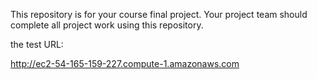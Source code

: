 This repository is for your course final project. Your project team
should complete all project work using this repository.

the test URL:

http://ec2-54-165-159-227.compute-1.amazonaws.com
